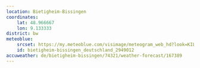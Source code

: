 ```yaml
---
location: Bietigheim-Bissingen
coordinates:
    lat: 48.966667
    lon: 9.133333
district: bw
meteoblue:
    srcset: https://my.meteoblue.com/visimage/meteogram_web_hd?look=KILOMETER_PER_HOUR%2CCELSIUS%2CMILLIMETER&apikey=5838a18e295d&temperature=C&windspeed=kmh&precipitationamount=mm&winddirection=3char&city=Bietigheim-Bissingen&iso2=de&lat=48.944099&lon=9.117550&asl=226&tz=Europe%2FBerlin&lang=de&sig=d241618d7b63b6bfdfdb4fee0f8f28d2
    id: bietigheim-bissingen_deutschland_2949012
accuweather: de/bietigheim-bissingen/74321/weather-forecast/167389
---
```

